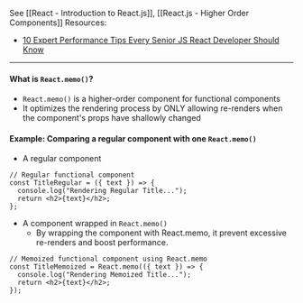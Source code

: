 See [[React - Introduction to React.js]], [[React.js - Higher Order Components]]
Resources:
* [10 Expert Performance Tips Every Senior JS React Developer Should Know](https://medium.com/@khushi1399gupta/10-expert-performance-tips-every-senior-js-react-developer-should-know-a786fc13f5c7)

---

#### What is `React.memo()`?
* `React.memo()` is a higher-order component for functional components
* It optimizes the rendering process by ONLY allowing re-renders when the component's props have shallowly changed

#### Example: Comparing a regular component with one `React.memo()`
* A regular component
```JSX
// Regular functional component  
const TitleRegular = ({ text }) => {  
  console.log("Rendering Regular Title...");  
  return <h2>{text}</h2>;  
};
```
* A component wrapped in `React.memo()`
	* By wrapping the component with React.memo, it prevent excessive re-renders and boost performance.
```JSx
// Memoized functional component using React.memo  
const TitleMemoized = React.memo(({ text }) => {  
  console.log("Rendering Memoized Title...");  
  return <h2>{text}</h2>;  
});
```
